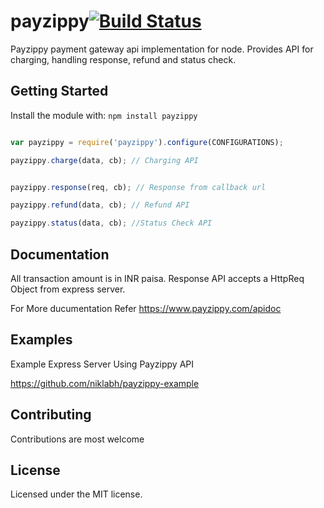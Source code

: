 # payzippy[![Build Status](https://secure.travis-ci.org/niklabh/payzippy.png?branch=master)](http://travis-ci.org/niklabh/payzippy)
Payzippy payment gateway api implementation for node. Provides API for charging, handling response, refund and status check.

## Getting Started
Install the module with: `npm install payzippy`

```javascript

var payzippy = require('payzippy').configure(CONFIGURATIONS);

payzippy.charge(data, cb); // Charging API


payzippy.response(req, cb); // Response from callback url

payzippy.refund(data, cb); // Refund API

payzippy.status(data, cb); //Status Check API
```

## Documentation
All transaction amount is in INR paisa.
Response API accepts a HttpReq Object from express server.

For More ducumentation Refer
https://www.payzippy.com/apidoc

## Examples
Example Express Server Using Payzippy API

https://github.com/niklabh/payzippy-example

## Contributing
Contributions are most welcome


## License
Licensed under the MIT license.
